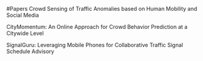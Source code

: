 #Papers
Crowd Sensing of Traffic Anomalies based on Human Mobility and Social Media


CityMomentum: An Online Approach for Crowd Behavior Prediction at a Citywide Level


SignalGuru: Leveraging Mobile Phones for Collaborative Traffic Signal Schedule Advisory





